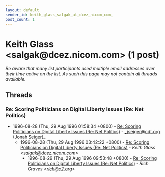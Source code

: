 ```yaml
---
layout: default
sender_id: keith_glass_salgak_at_dcez_nicom_com_
post_count: 1
---
```


# Keith Glass <salgak<span>@</span>dcez.nicom.com> (1 post)

_Be aware that many list participants used multiple email addresses over their time active on the list. As such this page may not contain all threads available._

## Threads

### Re: Scoring Politicians on Digital Liberty Issues (Re: Net Politics)
+ 1996-08-28 (Thu, 29 Aug 1996 01:58:34 +0800) - [Re: Scoring Politicians on Digital Liberty Issues (Re: Net Politics)](/archive/1996/08/70f01c8e1e19ecff26db9e7d06fb25436055fd88b1928328c4651bf27ff3bdc0) - _jseiger@cdt.org (Jonah Seiger)_
  + 1996-08-28 (Thu, 29 Aug 1996 03:42:22 +0800) - [Re: Scoring Politicians on Digital Liberty Issues (Re: Net Politics)](/archive/1996/08/eb31a59c7d3dc220c1e6370bc2c740fefa0a2a50dbeaaeaed59514d36386b033) - _Keith Glass \<salgak@dcez.nicom.com\>_
    + 1996-08-29 (Thu, 29 Aug 1996 09:53:48 +0800) - [Re: Scoring Politicians on Digital Liberty Issues (Re: Net Politics)](/archive/1996/08/f4062a807ca1adbcc3865cbde9d0f3cafc90ffe139604571d598fde746410c1e) - _Rich Graves \<rich@c2.org\>_

